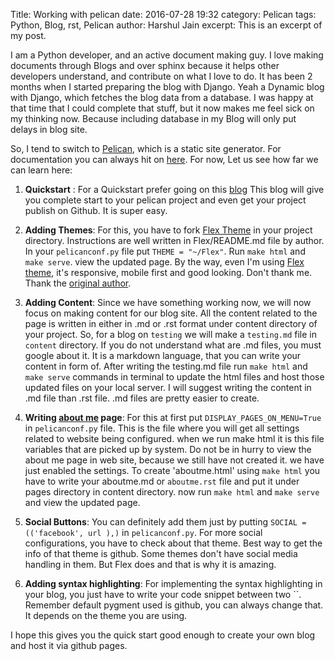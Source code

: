 Title: Working with pelican
date: 2016-07-28 19:32
category: Pelican
tags: Python, Blog, rst, Pelican
author: Harshul Jain
excerpt: This is an excerpt of my post.


I am a Python developer, and an active document making guy. I love making documents through Blogs and over sphinx
because it helps other developers understand, and contribute on what I love to do. It has been 2 months when
I started preparing the blog with Django. Yeah a Dynamic blog with Django, which fetches the blog data from a database.
I was happy at that time that I could complete that stuff, but it now makes me feel sick on my thinking now. Because
including database in my Blog will only put delays in blog site.

So, I tend to switch to [Pelican](http://getpelican.com), which is a static site generator. For documentation you can
always hit on [here](http://pelican-cn.readthedocs.io). For now, Let us see how far we can learn here:

1. **Quickstart** : For a Quickstart prefer going on this [blog](https://fedoramagazine.org/make-github-pages-blog-with-pelican/)
 This blog will give you complete start to your pelican project and even get your project publish on Github. It is super easy.

2. **Adding Themes**: For this, you have to fork [Flex Theme](https://github.com/alexandrevicenzi/Flex/tree/608e6925ab629324e6cc9cff9b459d1bbad07e4a)
 in your project directory. Instructions are well written in Flex/README.md file by author. In your ``pelicanconf.py`` file
 put ``THEME = "~/Flex"``. Run ``make html`` and ``make serve``. view the updated page. By the way, even I'm using
 [Flex theme](https://github.com/alexandrevicenzi/Flex), it's responsive, mobile first and good looking.
 Don't thank me. Thank the [original author](https://travis-ci.org/alexandrevicenzi/Flex).

3. **Adding Content**: Since we have something working now, we will now focus on making content for our blog site. All
the content related to the page is written in either in .md or .rst format under content directory of your project.
So, for a blog on ``testing`` we will make a ``testing.md`` file in ``content`` directory. If you do not understand what are .md
files, you must google about it. It is a markdown language, that you can write your content in form of. After writing the
testing.md file run ``make html`` and ``make serve`` commands in terminal to update the html files and host those updated
files on your local server. I will suggest writing the content in .md file than .rst file. .md files are pretty
easier to create.

4. **Writing [about me](harshul1610.github.io/pages/about-me.html#about-me) page**:
For this at first put ``DISPLAY_PAGES_ON_MENU=True`` in ``pelicanconf.py`` file. This is the file where you will get all settings
related to website being configured. when we run make html it is this file variables that are picked up by system. Do not
be in hurry to view the about me page in web site, because we still have not created it. we have just enabled the settings.
To create 'aboutme.html' using ``make html`` you have to write your aboutme.md or ``aboutme.rst`` file and put it under pages directory
in content directory. now run ``make html`` and ``make serve`` and view the updated page.

5. **Social Buttons**: You can definitely add them just by putting ``SOCIAL = (('facebook', url ),)``
 in ``pelicanconf.py``. For more social configurations, you have to check about that theme. Best way to get the info of that
 theme is github. Some themes don't have social media handling in them. But Flex does and that is why it is amazing.

6. **Adding syntax highlighting**: For implementing the syntax highlighting in your blog, you just have to write your code
snippet between two ``. Remember default pygment used is github, you can always change that. It depends
on the theme you are using.

I hope this gives you the quick start good enough to create your own blog and host it via github pages.





